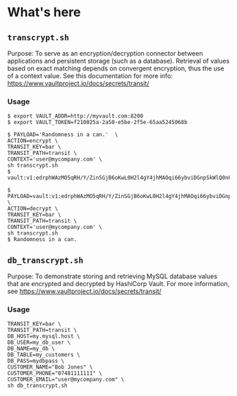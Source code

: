 # What's here

## `transcrypt.sh`
Purpose: To serve as an encryption/decryption connector between applications and persistent storage (such as a database). Retrieval of values based on exact matching depends on convergent encryption, thus the use of a context value. See this documentation for more info: https://www.vaultproject.io/docs/secrets/transit/

### Usage

```
$ export VAULT_ADDR=http://myvault.com:8200
$ export VAULT_TOKEN=f210025a-2a50-e5be-2f5e-65aa5245068b

$ PAYLOAD='Randomness in a can.'  \
ACTION=encrypt \
TRANSIT_KEY=bar \
TRANSIT_PATH=transit \
CONTEXT='user@mycompany.com' \
sh transcrypt.sh
$ vault:v1:edrphWAzMO5qRH/Y/ZinSGjB6oKwL0H2l4gY4jhMAOqi66ybviDGnpSkWlQ0nFhZEg==

$ PAYLOAD=vault:v1:edrphWAzMO5qRH/Y/ZinSGjB6oKwL0H2l4gY4jhMAOqi66ybviDGnpSkWlQ0nFhZEg==  \
ACTION=decrypt \
TRANSIT_KEY=bar \
TRANSIT_PATH=transit \
CONTEXT='user@mycompany.com' \
sh transcrypt.sh
$ Randomness in a can.
```

## `db_transcrypt.sh`
Purpose: To demonstrate storing and retrieving MySQL database values that are encrypted and decrypted by HashiCorp Vault. For more information, see https://www.vaultproject.io/docs/secrets/transit/

### Usage
```
TRANSIT_KEY=bar \
TRANSIT_PATH=transit \
DB_HOST=my.mysql.host \
DB_USER=my_db_user \
DB_NAME=my_db \
DB_TABLE=my_customers \
DB_PASS=mydbpass \
CUSTOMER_NAME="Bob Jones" \
CUSTOMER_PHONE="07481111111" \
CUSTOMER_EMAIL="user@mycompany.com" \
sh db_transcrypt.sh
```
